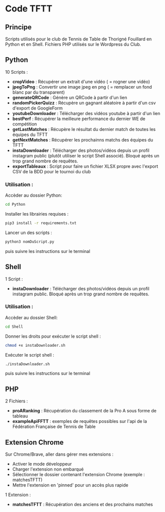 # Code TFTT

## Principe

Scripts utilisés pour le club de Tennis de Table de Thorigné Fouillard en Python et en Shell.
Fichiers PHP utilisés sur le Wordpress du Club.

## Python

10 Scripts :
- **cropVideo** : Récupérer un extrait d'une vidéo ( = rogner une vidéo)
- **jpegToPng** : Convertir une image jpeg en png ( = remplacer un fond blanc par du transparent)
- **generateQRCode** : Génère un QRCode à partir d'un lien
- **randomPickerQuizz** : Récupère un gagnant aléatoire à partir d'un csv d'export de GoogleForm
- **youtubeDownloader** : Télécharger des vidéos youtube à partir d'un lien
- **bestPerf** : Récupérer la meilleure performance du dernier WE de compétition
- **getLastMatches** : Récupère le résultat du dernier match de toutes les équipes du TFTT
- **getNextMatches** : Récupérer les prochainns matchs des équipes du TFTT
- **instaDownloader** : Télécharger des photos/vidéos depuis un profil instagram public (plutôt utiliser le script Shell associé). Bloqué après un trop grand nombre de requêtes.
- **exportTableaux** : Script pour faire un fichier XLSX propre avec l'export CSV de la BDD pour le tournoi du club

### Utilisation :

Accèder au dossier Python:

```sh
cd Python
```

Installer les librairies requises :

```sh
pip3 install -r requirements.txt
```

Lancer un des scripts : 

```sh
python3 nomDuScript.py
```
puis suivre les instructions sur le terminal

## Shell 

1 Script :
- **instaDownloader** : Télécharger des photos/vidéos depuis un profil instagram public. Bloqué après un trop grand nombre de requêtes.

### Utilisation :

Accèder au dossier Shell:

```sh
cd Shell
```

Donner les droits pour exécuter le script shell :

```sh
chmod +x instaDownloader.sh
```

Exécuter le script shell :

```sh
./instaDownloader.sh
```

puis suivre les instructions sur le terminal

## PHP 

2 Fichiers :
- **proARanking** : Récupération du classement de la Pro A sous forme de tableau
- **exampleApiFFTT** : exemples de requêtes possibles sur l'api de la Fédération Française de Tennis de Table

## Extension Chrome

Sur Chrome/Brave, aller dans gérer mes extensions : 
- Activer le mode développeur
- Charger l'extension non embarqué
- Sélectionner le dossier contenant l'extension Chrome (exemple : matchesTFTT)
- Mettre l'extension en 'pinned' pour un accès plus rapide

1 Extension : 
- **matchesTFTT** : Récupération des anciens et des prochains matches